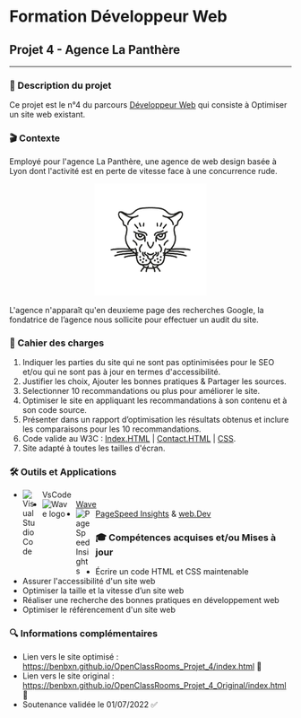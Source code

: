 # Formation Développeur Web
## Projet 4 - Agence La Panthère
------------


### 📝 Description du projet
Ce projet est le n°4 du parcours [Développeur Web](https://openclassrooms.com/fr/paths/556-developpeur-web "Développeur  Web") qui consiste à Optimiser un site web existant.

### 🎬 Contexte
Employé pour l'agence La Panthère, une agence de web design basée à Lyon dont l'activité est en perte de vitesse face à une concurrence rude. 
<p align="center">
<img alt="Logo La Panthère" width="200px" src="https://raw.githubusercontent.com/BenBxn/OpenClassRooms_Projet_4/main/img/logo.png" />
</p>
L'agence n'apparaît qu'en deuxieme page des recherches Google, la fondatrice de l’agence nous sollicite pour effectuer un audit du site.

### 📘 Cahier des charges
1. Indiquer les parties du site qui ne sont pas optinimisées pour le SEO et/ou qui ne sont pas à jour en termes d'accessibilité.
2. Justifier les choix, Ajouter les bonnes pratiques & Partager les sources. 
3. Selectionner 10 recommandations ou plus pour améliorer le site.
4. Optimiser le site en appliquant les recommandations à son contenu et à son code source.
5. Présenter dans un rapport d’optimisation les résultats obtenus et inclure les comparaisons pour les 10 recommandations.
6. Code valide au W3C : [Index.HTML](https://validator.w3.org/nu/?doc=https%3A%2F%2Fbenbxn.github.io%2FOpenClassRooms_Projet_4%2Findex.html
"HTML") | [Contact.HTML](https://validator.w3.org/nu/?doc=https%3A%2F%2Fbenbxn.github.io%2FOpenClassRooms_Projet_4%2Fcontact.html "HTML") | [CSS](https://jigsaw.w3.org/css-validator/validator?uri=https%3A%2F%2Fbenbxn.github.io%2FOpenClassRooms_Projet_4%2Findex.html&profile=css3svg&usermedium=all&warning=1&vextwarning=&lang=fr "CSS"). 
7. Site adapté à toutes les tailles d'écran. 

<!-- ##### Spécifications fonctionnelles 🌐
##### Spécifications techniques 🧬 -->

### 🛠️ Outils et Applications 

- VsCode <img align="left" alt="Visual Studio Code" width="25px" src="https://cdn.jsdelivr.net/gh/devicons/devicon/icons/vscode/vscode-original.svg" style="padding-right:10px;"/>
- [Wave](https://wave.webaim.org/report#/https://benbxn.github.io/OpenClassRooms_Projet_4/contact.html) <img align="left" alt="Wave logo" width="50px" src="https://wave.webaim.org/img/wavelogo.svg" style="padding-right:10px;"/>
- [PageSpeed Insights](https://pagespeed.web.dev/report?url=https%3A%2F%2Fbenbxn.github.io%2FOpenClassRooms_Projet_4%2Findex.html) & [web.Dev](https://web.dev/measure/?gclid=CjwKCAjw14uVBhBEEiwAaufYx7Bgj5cZjPScjxXs7_a6VOXezP_-9WBhzA4Mv7Qwb0VJRl7osHTkmRoCD7MQAvD_BwE&url=https%3A%2F%2Fbenbxn.github.io%2FOpenClassRooms_Projet_4%2Findex.html) <img align="left" alt="PageSpeed Insights" width="25px" src="https://www.gstatic.com/pagespeed/insights/ui/logo/favicon_48.png" style="padding-right:10px;"/>

### 🎓 Compétences acquises et/ou Mises à jour
- Écrire un code HTML et CSS maintenable
- Assurer l'accessibilité d'un site web
- Optimiser la taille et la vitesse d’un site web
- Réaliser une recherche des bonnes pratiques en développement web
- Optimiser le référencement d'un site web

### 🔍 Informations complémentaires
- Lien vers le site optimisé : https://benbxn.github.io/OpenClassRooms_Projet_4/index.html 🔗
- Lien vers le site original : https://benbxn.github.io/OpenClassRooms_Projet_4_Original/index.html 🔗
- Soutenance validée le 01/07/2022 ✅ 
